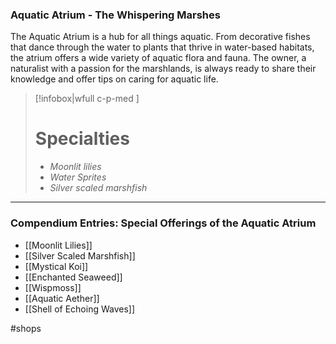 ### Aquatic Atrium - The Whispering Marshes

The Aquatic Atrium is a hub for all things aquatic. From decorative fishes that dance through the water to plants that thrive in water-based habitats, the atrium offers a wide variety of aquatic flora and fauna. The owner, a naturalist with a passion for the marshlands, is always ready to share their knowledge and offer tips on caring for aquatic life.

> [!infobox|wfull  c-p-med ]
>   # Specialties
>   - *Moonlit lilies*
>   - *Water Sprites*
>   - *Silver scaled marshfish* 

---

### Compendium Entries: Special Offerings of the Aquatic Atrium

- [[Moonlit Lilies]]
- [[Silver Scaled Marshfish]]
- [[Mystical Koi]]
- [[Enchanted Seaweed]]
- [[Wispmoss]]
- [[Aquatic Aether]]
- [[Shell of Echoing Waves]]

#shops